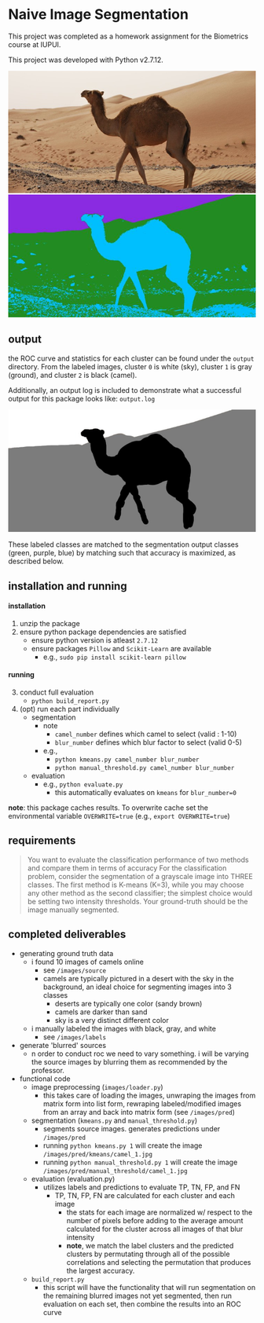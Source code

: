 # Naive Image Segmentation

This project was completed as a homework assignment for the Biometrics course at IUPUI.

This project was developed with Python v2.7.12.


![source_example](https://raw.githubusercontent.com/uladkasach/naive-image-segmentation/master/src/images/source/camel_2.jpg)
![kmeans_example](https://raw.githubusercontent.com/uladkasach/naive-image-segmentation/master/src/images/pred/kmeans/camel_2.jpg)


## output
the ROC curve and statistics for each cluster can be found under the `output` directory.
From the labeled images, cluster `0` is white (sky), cluster `1` is gray (ground), and cluster `2` is black (camel).

Additionally, an output log is included to demonstrate what a successful output for this package looks like: `output.log`

![label_example](https://raw.githubusercontent.com/uladkasach/naive-image-segmentation/master/src/images/labels/camel_2.jpg)

 These labeled classes are matched to the segmentation output classes (green, purple, blue) by matching such that accuracy is maximized, as described below.  

## installation and running

#### installation
1. unzip the package
2. ensure python package dependencies are satisfied
    - ensure python version is atleast `2.7.12`
    - ensure packages `Pillow` and `Scikit-Learn` are available
        - e.g., `sudo pip install scikit-learn pillow`

#### running

3. conduct full evaluation
    - `python build_report.py`
4. (opt) run each part individually
    - segmentation
        - note
            - `camel_number` defines which camel to select (valid : 1-10)
            - `blur_number` defines which blur factor to select (valid 0-5)
        - e.g.,
            - `python kmeans.py camel_number blur_number`
            - `python manual_threshold.py camel_number blur_number`
    - evaluation
        - e.g., `python evaluate.py`
            - this automatically evaluates on `kmeans` for `blur_number=0`

**note**: this package caches results. To overwrite cache set the environmental variable `OVERWRITE=true` (e.g., `export OVERWRITE=true`)

## requirements
> You want to evaluate the classification performance of two methods and compare them in terms of accuracy
For the classification problem, consider the segmentation of a grayscale image into THREE classes.
The first method is K-means (K=3), while you may choose any other method as the second classifier; the simplest choice would be setting two intensity thresholds.
Your ground-truth should be the image manually segmented.


## completed deliverables
- generating ground truth data
    - i found 10 images of camels online
        - see `/images/source`
        - camels are typically pictured in a desert with the sky in the background, an ideal choice for segmenting images into 3 classes
            - deserts are typically one color (sandy brown)
            - camels are darker than sand
            - sky is a very distinct different color
    - i manually labeled the images with black, gray, and white
        - see `/images/labels`
- generate 'blurred' sources
    - n order to conduct roc we need to vary something. i will be varying the source images by blurring them as recommended by the professor.
- functional code
    - image preprocessing (`images/loader.py`)
        - this takes care of loading the images, unwraping the images from matrix form into list form, rewraping labeled/modified images from an array and back into matrix form (see `/images/pred`)
    - segmentation (`kmeans.py` and `manual_threshold.py`)
        - segments source images. generates predictions under `/images/pred`
        - running `python kmeans.py 1` will create the image `/images/pred/kmeans/camel_1.jpg`
        - running `python manual_threshold.py 1` will create the image `/images/pred/manual_threshold/camel_1.jpg`
    - evaluation (evaluation.py)
        - utilizes labels and predictions to evaluate TP, TN, FP, and FN
            - TP, TN, FP, FN are calculated for each cluster and each image
                - the stats for each image are normalized w/ respect to the number of pixels before adding to the average amount calculated for the cluster across all images of that blur intensity
                - **note**, we match the label clusters and the predicted clusters by permutating through all of the possible correlations and selecting the permutation that produces the largest accuracy.
    - `build_report.py`
        - this script will have the functionality that will run segmentation on the remaining blurred images not yet segmented, then run evaluation on each set, then combine the results into an ROC curve
